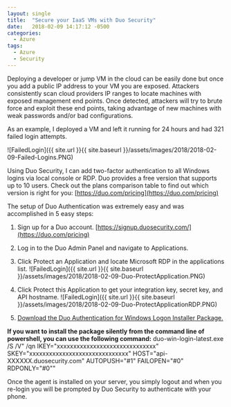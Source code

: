 ```yaml
---
layout: single
title:  "Secure your IaaS VMs with Duo Security"
date:   2018-02-09 14:17:12 -0500
categories:
  - Azure
tags:
  - Azure
  - Security
---
```



Deploying a developer or jump VM in the cloud can be easily done but once you add a public IP address to your VM you are exposed. Attackers consistently scan cloud providers IP ranges to locate machines with exposed management end points. Once detected, attackers will try to brute force and exploit these end points, taking advantage of new machines with weak passwords and/or bad configurations.

As an example, I deployed a VM and left it running for 24 hours and had 321 failed login attempts.

![FailedLogin]({{ site.url }}{{ site.baseurl }}/assets/images/2018/2018-02-09-Failed-Logins.PNG)

Using Duo Security, I can add two-factor authentication to all Windows logins via local console or RDP. Duo provides a free version that supports up to 10 users. Check out the plans comparison table to find out which version is right for you: [https://duo.com/pricing](https://duo.com/pricing)

The setup of Duo Authentication was extremely easy and was accomplished in 5 easy steps:
1.	Sign up for a Duo account. [https://signup.duosecurity.com/](https://duo.com/pricing)
2.	Log in to the Duo Admin Panel and navigate to Applications.
3.	Click Protect an Application and locate Microsoft RDP in the applications list. 
![FailedLogin]({{ site.url }}{{ site.baseurl }}/assets/images/2018/2018-02-09-Duo-ProtectApplication.PNG)

4. Click Protect this Application to get your integration key, secret key, and API hostname.
![FailedLogin]({{ site.url }}{{ site.baseurl }}/assets/images/2018/2018-02-09-Duo-ProtectApplicationRDP.PNG)

5.	[Download the Duo Authentication for Windows Logon Installer Package.](https://dl.duosecurity.com/duo-win-login-latest.exe)

**If you want to install the package silently from the command line of powershell, you can use the following command:** duo-win-login-latest.exe /S /V" /qn IKEY="xxxxxxxxxxxxxxxxxxxxxxxxxxxxxx" SKEY="xxxxxxxxxxxxxxxxxxxxxxxxxxxxxx" HOST="api-XXXXXX.duosecurity.com" AUTOPUSH="#1" FAILOPEN="#0" RDPONLY="#0""

Once the agent is installed on your server, you simply logout and when you re-login you will be prompted by Duo Security to authenticate with your phone.